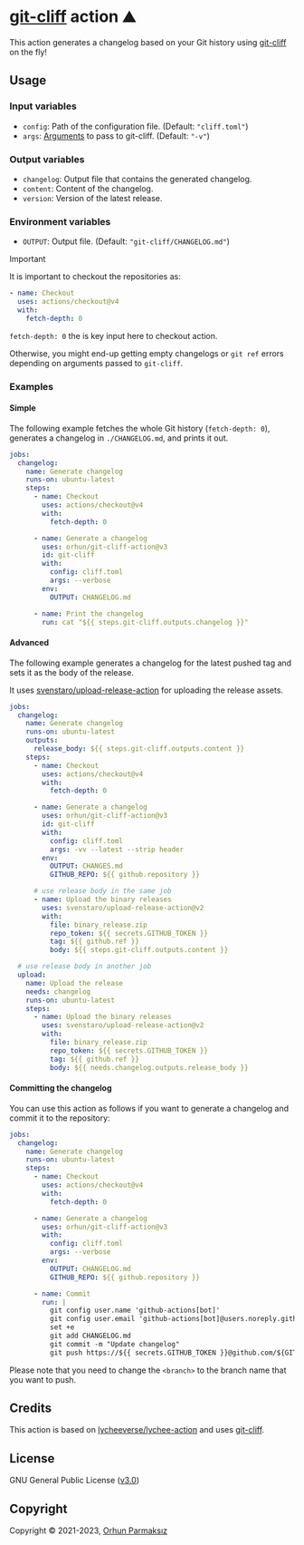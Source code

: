 # [git-cliff](https://github.com/orhun/git-cliff) action ⛰️

This action generates a changelog based on your Git history using [git-cliff](https://github.com/orhun/git-cliff) on the fly!

## Usage

### Input variables

- `config`: Path of the configuration file. (Default: `"cliff.toml"`)
- `args`: [Arguments](https://github.com/orhun/git-cliff#usage) to pass to git-cliff. (Default: `"-v"`)

### Output variables

- `changelog`: Output file that contains the generated changelog.
- `content`: Content of the changelog.
- `version`: Version of the latest release.

### Environment variables

- `OUTPUT`: Output file. (Default: `"git-cliff/CHANGELOG.md"`)

> [!IMPORTANT]
> It is important to checkout the repositories as:
>  
>  ```yaml
>  - name: Checkout
>    uses: actions/checkout@v4
>    with:
>      fetch-depth: 0
>  ```
>  
>  `fetch-depth: 0` the is key input here to checkout action.
>  
>  Otherwise, you might end-up getting empty changelogs or `git ref` errors depending on arguments passed to `git-cliff`.

### Examples

#### Simple

The following example fetches the whole Git history (`fetch-depth: 0`), generates a changelog in `./CHANGELOG.md`, and prints it out.

```yml
jobs:
  changelog:
    name: Generate changelog
    runs-on: ubuntu-latest
    steps:
      - name: Checkout
        uses: actions/checkout@v4
        with:
          fetch-depth: 0

      - name: Generate a changelog
        uses: orhun/git-cliff-action@v3
        id: git-cliff
        with:
          config: cliff.toml
          args: --verbose
        env:
          OUTPUT: CHANGELOG.md

      - name: Print the changelog
        run: cat "${{ steps.git-cliff.outputs.changelog }}"
```

#### Advanced

The following example generates a changelog for the latest pushed tag and sets it as the body of the release.

It uses [svenstaro/upload-release-action](https://github.com/svenstaro/upload-release-action) for uploading the release assets.

```yml
jobs:
  changelog:
    name: Generate changelog
    runs-on: ubuntu-latest
    outputs:
      release_body: ${{ steps.git-cliff.outputs.content }}
    steps:
      - name: Checkout
        uses: actions/checkout@v4
        with:
          fetch-depth: 0

      - name: Generate a changelog
        uses: orhun/git-cliff-action@v3
        id: git-cliff
        with:
          config: cliff.toml
          args: -vv --latest --strip header
        env:
          OUTPUT: CHANGES.md
          GITHUB_REPO: ${{ github.repository }}

      # use release body in the same job
      - name: Upload the binary releases
        uses: svenstaro/upload-release-action@v2
        with:
          file: binary_release.zip
          repo_token: ${{ secrets.GITHUB_TOKEN }}
          tag: ${{ github.ref }}
          body: ${{ steps.git-cliff.outputs.content }}

  # use release body in another job
  upload:
    name: Upload the release
    needs: changelog
    runs-on: ubuntu-latest
    steps:
      - name: Upload the binary releases
        uses: svenstaro/upload-release-action@v2
        with:
          file: binary_release.zip
          repo_token: ${{ secrets.GITHUB_TOKEN }}
          tag: ${{ github.ref }}
          body: ${{ needs.changelog.outputs.release_body }}
```

#### Committing the changelog

You can use this action as follows if you want to generate a changelog and commit it to the repository:

```yml
jobs:
  changelog:
    name: Generate changelog
    runs-on: ubuntu-latest
    steps:
      - name: Checkout
        uses: actions/checkout@v4
        with:
          fetch-depth: 0

      - name: Generate a changelog
        uses: orhun/git-cliff-action@v3
        with:
          config: cliff.toml
          args: --verbose
        env:
          OUTPUT: CHANGELOG.md
          GITHUB_REPO: ${{ github.repository }}

      - name: Commit
        run: |
          git config user.name 'github-actions[bot]'
          git config user.email 'github-actions[bot]@users.noreply.github.com'
          set +e
          git add CHANGELOG.md
          git commit -m "Update changelog"
          git push https://${{ secrets.GITHUB_TOKEN }}@github.com/${GITHUB_REPOSITORY}.git <branch>
```

Please note that you need to change the `<branch>` to the branch name that you want to push.

## Credits

This action is based on [lycheeverse/lychee-action](https://github.com/lycheeverse/lychee-action) and uses [git-cliff](https://github.com/orhun/git-cliff).

## License

GNU General Public License ([v3.0](https://www.gnu.org/licenses/gpl.txt))

## Copyright

Copyright © 2021-2023, [Orhun Parmaksız](mailto:orhunparmaksiz@gmail.com)
